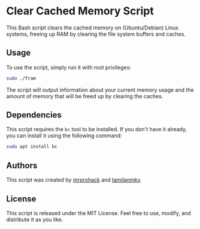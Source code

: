 # Clear Cached Memory Script


This Bash script clears the cached memory on (Ubuntu/Debian) Linux systems, freeing up RAM by clearing the file system buffers and caches.

## Usage
To use the script, simply run it with root privileges:

```sh
sudo ./fram
```
The script will output information about your current memory usage and the amount of memory that will be freed up by clearing the caches.

## Dependencies
This script requires the `bc` tool to be installed. If you don't have it already, you can install it using the following command:

```sh
sudo apt install bc
```

## Authors
This script was created by [mrprohack](https://github.com/mrprohack) and [tamilanmkv](https://github.com/tamilanmkv).

## License
This script is released under the MIT License. Feel free to use, modify, and distribute it as you like.
